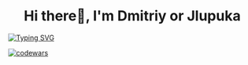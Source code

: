 <h1 align="center">Hi there👋, I'm Dmitriy or Jlupuka</h1>
<a href="https://git.io/typing-svg"><img src="https://readme-typing-svg.demolab.com?font=Fira+Code&weight=900&size=25&pause=1000&color=5163F7&multiline=true&width=700&lines=Learning+to+write+in+Python+and+not+only" alt="Typing SVG" /></a>

[![codewars](https://www.codewars.com/users/Jlupuka/badges/large)](https://www.codewars.com/users/Jlupuka)   
